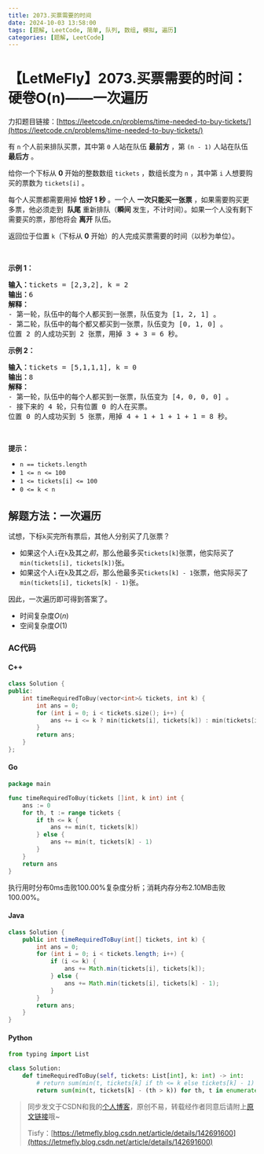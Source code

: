 ```yaml
---
title: 2073.买票需要的时间
date: 2024-10-03 13:58:00
tags: [题解, LeetCode, 简单, 队列, 数组, 模拟, 遍历]
categories: [题解, LeetCode]
---
```


# 【LetMeFly】2073.买票需要的时间：硬卷O(n)——一次遍历

力扣题目链接：[https://leetcode.cn/problems/time-needed-to-buy-tickets/](https://leetcode.cn/problems/time-needed-to-buy-tickets/)

<p>有 <code>n</code> 个人前来排队买票，其中第 <code>0</code> 人站在队伍 <strong>最前方</strong> ，第 <code>(n - 1)</code> 人站在队伍 <strong>最后方</strong> 。</p>

<p>给你一个下标从 <strong>0</strong> 开始的整数数组 <code>tickets</code> ，数组长度为 <code>n</code> ，其中第 <code>i</code> 人想要购买的票数为 <code>tickets[i]</code> 。</p>

<p>每个人买票都需要用掉 <strong>恰好 1 秒</strong> 。一个人 <strong>一次只能买一张票</strong> ，如果需要购买更多票，他必须走到&nbsp; <strong>队尾</strong> 重新排队（<strong>瞬间 </strong>发生，不计时间）。如果一个人没有剩下需要买的票，那他将会 <strong>离开</strong> 队伍。</p>

<p>返回位于位置 <code>k</code>（下标从 <strong>0</strong> 开始）的人完成买票需要的时间（以秒为单位）。</p>

<p>&nbsp;</p>

<p><strong>示例 1：</strong></p>

<pre><strong>输入：</strong>tickets = [2,3,2], k = 2
<strong>输出：</strong>6
<strong>解释：</strong> 
- 第一轮，队伍中的每个人都买到一张票，队伍变为 [1, 2, 1] 。
- 第二轮，队伍中的每个都又都买到一张票，队伍变为 [0, 1, 0] 。
位置 2 的人成功买到 2 张票，用掉 3 + 3 = 6 秒。
</pre>

<p><strong>示例 2：</strong></p>

<pre><strong>输入：</strong>tickets = [5,1,1,1], k = 0
<strong>输出：</strong>8
<strong>解释：</strong>
- 第一轮，队伍中的每个人都买到一张票，队伍变为 [4, 0, 0, 0] 。
- 接下来的 4 轮，只有位置 0 的人在买票。
位置 0 的人成功买到 5 张票，用掉 4 + 1 + 1 + 1 + 1 = 8 秒。
</pre>

<p>&nbsp;</p>

<p><strong>提示：</strong></p>

<ul>
	<li><code>n == tickets.length</code></li>
	<li><code>1 &lt;= n &lt;= 100</code></li>
	<li><code>1 &lt;= tickets[i] &lt;= 100</code></li>
	<li><code>0 &lt;= k &lt; n</code></li>
</ul>


    
## 解题方法：一次遍历

试想，下标`k`买完所有票后，其他人分别买了几张票？

+ 如果这个人`i`在`k`及其之*前*，那么他最多买`tickets[k]`张票，他实际买了`min(tickets[i], tickets[k])`张。
+ 如果这个人`i`在`k`及其之*后*，那么他最多买`tickets[k] - 1`张票，他实际买了`min(tickets[i], tickets[k] - 1)`张。

因此，一次遍历即可得到答案了。

+ 时间复杂度$O(n)$
+ 空间复杂度$O(1)$

### AC代码

#### C++

```cpp
class Solution {
public:
    int timeRequiredToBuy(vector<int>& tickets, int k) {
        int ans = 0;
        for (int i = 0; i < tickets.size(); i++) {
            ans += i <= k ? min(tickets[i], tickets[k]) : min(tickets[i], tickets[k] - 1);
        }
        return ans;
    }
};
```

#### Go

```go
package main

func timeRequiredToBuy(tickets []int, k int) int {
    ans := 0
    for th, t := range tickets {
        if th <= k {
            ans += min(t, tickets[k])
        } else {
            ans += min(t, tickets[k] - 1)
        }
    }
    return ans
}
```

执行用时分布0ms击败100.00%复杂度分析；消耗内存分布2.10MB击败100.00%。

#### Java

```java
class Solution {
    public int timeRequiredToBuy(int[] tickets, int k) {
        int ans = 0;
        for (int i = 0; i < tickets.length; i++) {
            if (i <= k) {
                ans += Math.min(tickets[i], tickets[k]);
            } else {
                ans += Math.min(tickets[i], tickets[k] - 1);
            }
        }
        return ans;
    }
}
```

#### Python

```python
from typing import List

class Solution:
    def timeRequiredToBuy(self, tickets: List[int], k: int) -> int:
        # return sum(min(t, tickets[k] if th <= k else tickets[k] - 1) for th, t in enumerate(tickets))
        return sum(min(t, tickets[k] - (th > k)) for th, t in enumerate(tickets))
```

> 同步发文于CSDN和我的[个人博客](https://blog.letmefly.xyz/)，原创不易，转载经作者同意后请附上[原文链接](https://blog.letmefly.xyz/2024/10/03/LeetCode%202073.%E4%B9%B0%E7%A5%A8%E9%9C%80%E8%A6%81%E7%9A%84%E6%97%B6%E9%97%B4/)哦~
>
> Tisfy：[https://letmefly.blog.csdn.net/article/details/142691600](https://letmefly.blog.csdn.net/article/details/142691600)
